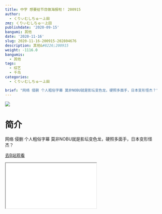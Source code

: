 ```yaml
---
title: 中字 想要给节目做海报啦！ 200915
author:
  - くりぃむしちゅー上田
zmz: くりぃむしちゅー上田
publishdate: '2020-09-15'
bangumi: 其他
date: '2020-11-16'
slug: 2020-11-16-200915-202804676
description: 其他&#8226;200915
weight: -1116.0
bangumis:
  - 其他
tags:
  - 综艺
  - 千鸟
categories:
  - くりぃむしちゅー上田

brief: "网络 侵删 个人粗俗字幕 莫非NOBU就是影坛变色龙，硬照多面手，日本变形怪杰？"
---
```

![](https://raw.githubusercontent.com/tcgriffith/owaraisite/master/static/tmpimg/1cc79d8c4cb44d20011ab289a7a22da31b141748.jpg.480.jpg)
# 简介  
网络
侵删 个人粗俗字幕
莫非NOBU就是影坛变色龙，硬照多面手，日本变形怪杰？  

[去B站观看](https://www.bilibili.com/video/av202804676/)
<div class ="resp-container"><iframe class="testiframe" src="//player.bilibili.com/player.html?aid=202804676"", scrolling="no", allowfullscreen="true" > </iframe></div> 

